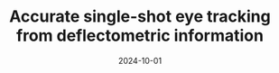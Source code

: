 ---
# Title of Talk
title: 'Accurate single-shot eye tracking from deflectometric information'

# Talk Weights (used for order on different pages)
landing_weight: 8
weight_EyeTracking_Main: 80

# Talk Tags (used for categorization into projects)
tags: ["EyeTracking_Main"]

# Authors
# Format: A YAML List of Author Names
authors:
- florian-willomitzer

# Location
location: ' Optical Engineering + Applications 2024, San Diego, California'

# Date
# Format: YYYY-MM-DD. A day must be included, but it won't be visible.
date: 2024-10-01

# Link to Talk
external_link: https://www.spiedigitallibrary.org/conference-proceedings-of-spie/PC13142/PC1314209/Accurate-single-shot-eye-tracking-from-deflectometric-information/10.1117/12.3028693.full

summary: ''
image:
  preview-only: true
---